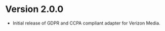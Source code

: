 Version 2.0.0
=============
- Initial release of GDPR and CCPA compliant adapter for Verizon Media.

